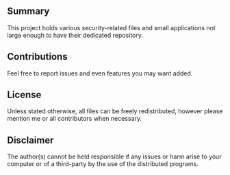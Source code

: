 ## Summary
This project holds various security-related files and small applications not
large enough to have their dedicated repository.

## Contributions
Feel free to report issues and even features you may want added.

## License
Unless stated otherwise, all files can be freely redistributed, however please
mention me or all contributors when necessary.

## Disclaimer
The author(s) cannot be held responsible if any issues or harm arise to your
computer or of a third-party by the use of the distributed programs.
